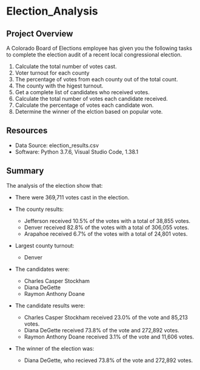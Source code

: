 # Election_Analysis

## Project Overview
A Colorado Board of Elections employee has given you the following tasks to complete the election audit of a recent local congressional election.

1. Calculate the total number of votes cast.
2. Voter turnout for each county
3. The percentage of votes from each county out of the total count.
4. The county with the higest turnout.
5. Get a complete list of candidates who received votes. 
6. Calculate the total number of votes each candidate received.
7. Calculate the percentage of votes each candidate won.
8. Determine the winner of the elction based on popular vote.

## Resources
- Data Source: election_results.csv
- Software: Python 3.7.6, Visual Studio Code, 1.38.1

## Summary
The analysis of the election show that:
- There were 369,711 votes cast in the election.

- The county results:
  - Jefferson received 10.5% of the votes with a total of 38,855 votes.
  - Denver received 82.8% of the votes with a total of 306,055 votes.
  - Arapahoe received 6.7% of the votes with a total of 24,801 votes. 

- Largest county turnout: 
  - Denver

- The candidates were:
  - Charles Casper Stockham
  - Diana DeGette 
  - Raymon Anthony Doane
  
- The candidate results were:
  - Charles Casper Stockham received 23.0% of the vote and 85,213 votes.
  - Diana DeGette received 73.8% of the vote and 272,892 votes.
  - Raymon Anthony Doane received 3.1% of the vote and 11,606 votes.
  
- The winner of the election was:
  - Diana DeGette, who recieved 73.8% of the vote and 272,892 votes.


